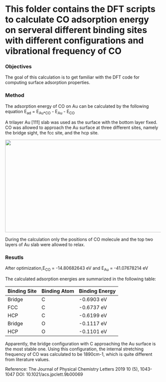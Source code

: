 # This folder contains the DFT scripts to calculate CO adsorption energy on serveral different binding sites with different configurations and vibrational frequency of CO

### Objectives
The goal of this calculation is to get familiar with the DFT code for computing surface adsorption properties.
### Method
The adsorption energy of CO on Au can be calculated by the following equation
E<sub>ad</sub> = E<sub>Au*CO</sub> - E<sub>Au</sub> - E<sub>CO</sub>

A trilayer Au [111] slab was used as the surface with the bottom layer fixed. CO was allowed to approach the Au surface at three different sites, namely the bridge sight, the fcc site, and the hcp site. 

  <img src="https://user-images.githubusercontent.com/66216181/109054624-b5656500-76a3-11eb-9ae9-5388e5f35eb4.png" width="1000" height="300">

During the calculation only the positions of CO molecule and the top two layers of Au slab were allowed to relax.

### Resutls
After optimization,E<sub>CO</sub> = -14.80682643 eV    and    E<sub>Au</sub> = -41.07678214 eV 

The calculated adsorption energies are summarized in the following table:


| Binding Site | Binding Atom | Binding Energy |
| ------------ | ------------ | -------------- |
|    Bridge    |      C       |    -0.6903 eV  |
|     FCC      |      C       |    -0.6737 eV  |
|     HCP      |      C       |    -0.6199 eV  |
|    Bridge    |      O       |    -0.1117 eV  |
|     HCP      |      O       |    -0.1101 eV  |


Apparently, the bridge configuration with C approaching the Au surface is the most stable one. Using this configuration, the internal stretching frequency of CO was calculated to be 1890cm-1, which is quite different from literature values.

Reference: The Journal of Physical Chemistry Letters 2019 10 (5), 1043-1047
DOI: 10.1021/acs.jpclett.9b00069
